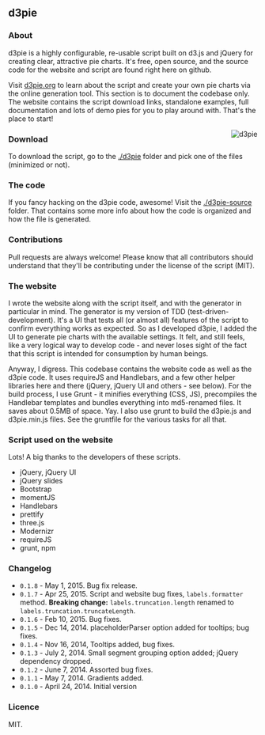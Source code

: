 ## d3pie

### About
d3pie is a highly configurable, re-usable script built on d3.js and jQuery for creating clear, attractive pie charts.
It's free, open source, and the source code for the website and script are found right here on github.

Visit [d3pie.org](http://d3pie.org) to learn about the script and create your own pie charts via the online
generation tool. This section is to document the codebase only. The website contains the script download links, standalone
examples, full documentation and lots of demo pies for you to play around with. That's the place to start!

<img src="http://d3pie.org/website/images/d3pie-screenshot2.png" alt="d3pie" title="d3pie" style="float:right" />

### Download

To download the script, go to the [./d3pie](d3pie) folder and pick one of the files (minimized or not).

### The code

If you fancy hacking on the d3pie code, awesome! Visit the [./d3pie-source](d3pie-source) folder. That contains some
more info about how the code is organized and how the file is generated.

### Contributions  

Pull requests are always welcome! Please know that all contributors should understand that they'll be contributing under
the license of the script (MIT).

### The website

I wrote the website along with the script itself, and with the generator in particular in mind. The generator is my
version of TDD (test-driven-development). It's a UI that tests all (or almost all) features of the script to confirm
everything works as expected. So as I developed d3pie, I added the UI to generate pie charts with the available
settings. It felt, and still feels, like a very logical way to develop code - and never loses sight of the fact that this
script is intended for consumption by human beings.

Anyway, I digress. This codebase contains the website code as well as the d3pie code. It uses requireJS and Handlebars,
and a few other helper libraries here and there (jQuery, jQuery UI and others - see below). For the build process, I
use Grunt - it minifies everything (CSS, JS), precompiles the Handlebar templates and bundles everything into
md5-renamed files. It saves about 0.5MB of space. Yay. I also use grunt to build the d3pie.js and d3pie.min.js files.
See the gruntfile for the various tasks for all that.

### Script used on the website

Lots! A big thanks to the developers of these scripts.

- jQuery, jQuery UI
- jQuery slides
- Bootstrap
- momentJS
- Handlebars
- prettify
- three.js
- Modernizr
- requireJS
- grunt, npm

### Changelog

- `0.1.8` - May 1, 2015. Bug fix release. 
- `0.1.7` - Apr 25, 2015. Script and website bug fixes, `labels.formatter` method. <b>Breaking change:</b> 
`labels.truncation.length` renamed to `labels.truncation.truncateLength`.
- `0.1.6` - Feb 10, 2015. Bug fixes.
- `0.1.5` - Dec 14, 2014. placeholderParser option added for tooltips; bug fixes.
- `0.1.4` - Nov 16, 2014, Tooltips added, bug fixes.
- `0.1.3` - July 2, 2014. Small segment grouping option added; jQuery dependency dropped.
- `0.1.2` - June 7, 2014. Assorted bug fixes.
- `0.1.1` - May 7, 2014. Gradients added.
- `0.1.0` - April 24, 2014. Initial version

### Licence

MIT.
